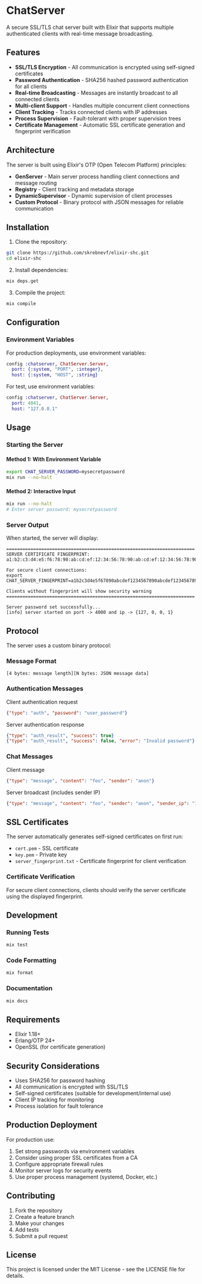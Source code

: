 # ChatServer

A secure SSL/TLS chat server built with Elixir that supports multiple authenticated clients with real-time message broadcasting.

## Features

- **SSL/TLS Encryption** - All communication is encrypted using self-signed certificates
- **Password Authentication** - SHA256 hashed password authentication for all clients
- **Real-time Broadcasting** - Messages are instantly broadcast to all connected clients
- **Multi-client Support** - Handles multiple concurrent client connections
- **Client Tracking** - Tracks connected clients with IP addresses
- **Process Supervision** - Fault-tolerant with proper supervision trees
- **Certificate Management** - Automatic SSL certificate generation and fingerprint verification

## Architecture

The server is built using Elixir's OTP (Open Telecom Platform) principles:

- **GenServer** - Main server process handling client connections and message routing
- **Registry** - Client tracking and metadata storage
- **DynamicSupervisor** - Dynamic supervision of client processes
- **Custom Protocol** - Binary protocol with JSON messages for reliable communication

## Installation

1. Clone the repository:

```bash
git clone https://github.com/skrebnevf/elixir-shc.git
cd elixir-shc
```

2. Install dependencies:

```bash
mix deps.get
```

3. Compile the project:

```bash
mix compile
```

## Configuration

### Environment Variables

For production deployments, use environment variables:

```elixir
config :chatserver, ChatServer.Server,
  port: {:system, "PORT", :integer},
  host: {:system, "HOST", :string}
```

For test, use environment variables:

```elixir
config :chatserver, ChatServer.Server,
  port: 4041,
  host: "127.0.0.1"
```

## Usage

### Starting the Server

#### Method 1: With Environment Variable

```bash
export CHAT_SERVER_PASSWORD=mysecretpassword
mix run --no-halt
```

#### Method 2: Interactive Input

```bash
mix run --no-halt
# Enter server password: mysecretpassword
```

### Server Output

When started, the server will display:

```
======================================================================
SERVER CERTIFICATE FINGERPRINT:
a1:b2:c3:d4:e5:f6:78:90:ab:cd:ef:12:34:56:78:90:ab:cd:ef:12:34:56:78:90:ab:cd:ef:12:34:56:78:90

For secure client connections:
export CHAT_SERVER_FINGERPRINT=a1b2c3d4e5f67890abcdef1234567890abcdef1234567890abcdef1234567890

Clients without fingerprint will show security warning
======================================================================

Server password set successfully...
[info] server started on port -> 4000 and ip -> {127, 0, 0, 1}
```

## Protocol

The server uses a custom binary protocol:

### Message Format

```
[4 bytes: message length][N bytes: JSON message data]
```

### Authentication Messages
Client authentication request
```json
{"type": "auth", "password": "user_password"}
```

Server authentication response
```json
{"type": "auth_result", "success": true}
{"type": "auth_result", "success": false, "error": "Invalid password"}
```

### Chat Messages
Client message
```json
{"type": "message", "content": "foo", "sender": "anon"}
```

Server broadcast (includes sender IP)
```json
{"type": "message", "content": "foo", "sender": "anon", "sender_ip": "192.168.1.100"}
```

## SSL Certificates

The server automatically generates self-signed certificates on first run:

- `cert.pem` - SSL certificate
- `key.pem` - Private key
- `server_fingerprint.txt` - Certificate fingerprint for client verification

### Certificate Verification

For secure client connections, clients should verify the server certificate using the displayed fingerprint.

## Development

### Running Tests

```bash
mix test
```

### Code Formatting

```bash
mix format
```

### Documentation

```bash
mix docs
```

## Requirements

- Elixir 1.18+
- Erlang/OTP 24+
- OpenSSL (for certificate generation)

## Security Considerations

- Uses SHA256 for password hashing
- All communication is encrypted with SSL/TLS
- Self-signed certificates (suitable for development/internal use)
- Client IP tracking for monitoring
- Process isolation for fault tolerance

## Production Deployment

For production use:

1. Set strong passwords via environment variables
2. Consider using proper SSL certificates from a CA
3. Configure appropriate firewall rules
4. Monitor server logs for security events
5. Use proper process management (systemd, Docker, etc.)

## Contributing

1. Fork the repository
2. Create a feature branch
3. Make your changes
4. Add tests
5. Submit a pull request

## License

This project is licensed under the MIT License - see the LICENSE file for details.
